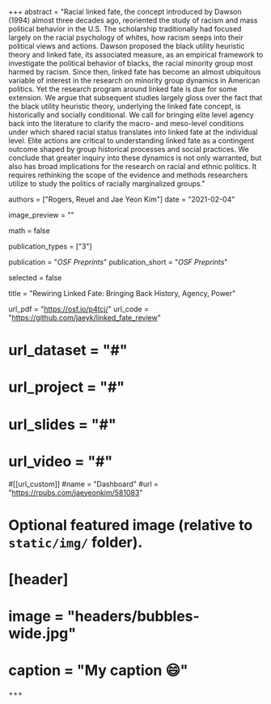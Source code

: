 +++
abstract = "Racial linked fate, the concept introduced by Dawson (1994) almost three decades ago, reoriented the study of racism and mass political behavior in the U.S. The scholarship traditionally had focused largely on the racial psychology of whites, how racism seeps into their political views and actions. Dawson proposed the black utility heuristic theory and linked fate, its associated measure, as an empirical framework to investigate the political behavior of blacks, the racial minority group most harmed by racism. Since then, linked fate has become an almost ubiquitous variable of interest in the research on minority group dynamics in American politics. Yet the research program around linked fate is due for some extension. We argue that subsequent studies largely gloss over the fact that the black utility heuristic theory, underlying the linked fate concept, is historically and socially conditional. We call for bringing elite level agency back into the literature to clarify the macro- and meso-level conditions under which shared racial status translates into linked fate at the individual level. Elite actions are critical to understanding linked fate as a contingent outcome shaped by group historical processes and social practices. We conclude that greater inquiry into these dynamics is not only warranted, but also has broad implications for the research on racial and ethnic politics. It requires rethinking the scope of the evidence and methods researchers utilize to study the politics of racially marginalized groups."

authors = ["Rogers, Reuel and Jae Yeon Kim"]
date = "2021-02-04"

image_preview = ""

math = false

publication_types = ["3"]

publication = "*OSF Preprints*"
publication_short = "*OSF Preprints*"

selected = false

title = "Rewiring Linked Fate: Bringing Back History, Agency, Power"

url_pdf = "https://osf.io/p4tcj/"
url_code = "https://github.com/jaeyk/linked_fate_review"
# url_dataset = "#"
# url_project = "#"
# url_slides = "#"
# url_video = "#"

#[[url_custom]]
#name = "Dashboard"
#url = "https://rpubs.com/jaeyeonkim/581083"

# Optional featured image (relative to `static/img/` folder).
# [header]
# image = "headers/bubbles-wide.jpg"
# caption = "My caption :smile:"

+++

<!-- More detail can easily be written here using *Markdown* and $\rm \LaTeX$ math code. -->
